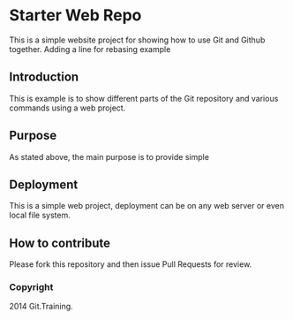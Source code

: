 # Starter Web Repo

This is a simple website project for showing how to use Git and Github together. Adding a line for rebasing example

## Introduction

This is example is to show different parts of the Git repository and various commands using a web project.

## Purpose

As stated above, the main purpose is to provide simple

## Deployment 
This is a simple web project, deployment can be on any web server or even local file system.

## How to contribute

Please fork this repository and then issue Pull Requests for review.

### Copyright
2014 Git.Training.
